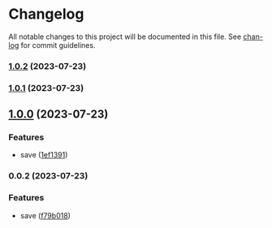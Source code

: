 # Changelog

All notable changes to this project will be documented in this file. See [chan-log](https://github.com/conventional-changelog/chan-log) for commit guidelines.

### [1.0.2](https://github.com/YanPanMichael/cpack/compare/v1.0.1...v1.0.2) (2023-07-23)

### [1.0.1](https://github.com/YanPanMichael/cpack/compare/v1.0.0...v1.0.1) (2023-07-23)

## [1.0.0](https://github.com/YanPanMichael/cpack/compare/v0.0.2...v1.0.0) (2023-07-23)


### Features

* save ([1ef1391](https://github.com/YanPanMichael/cpack/commit/1ef1391e7d14baf90d9b9c23af94a173cb699f60))

### 0.0.2 (2023-07-23)


### Features

* save ([f79b018](https://github.com/YanPanMichael/cpack/commit/f79b0188003c1e0b0f96776727a809402b3f5dbb))
